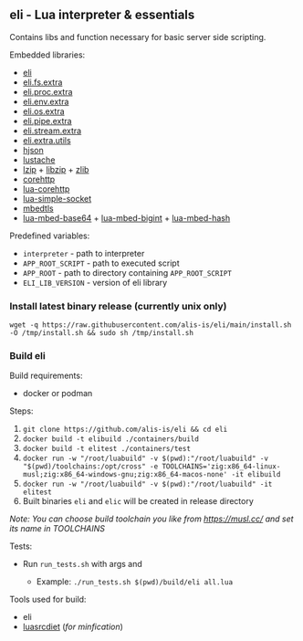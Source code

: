 ## eli - Lua interpreter & essentials 

Contains libs and function necessary for basic server side scripting.

Embedded libraries: 
- [eli](https://github.com/alis-is/eli/tree/main/lib)
- [eli.fs.extra](https://github.com/alis-is/eli-fs-extra)
- [eli.proc.extra](https://github.com/alis-is/eli-proc-extra)
- [eli.env.extra](https://github.com/alis-is/eli-env-extra)
- [eli.os.extra](https://github.com/alis-is/eli-os-extra)
- [eli.pipe.extra](https://github.com/alis-is/eli-pipe-extra)
- [eli.stream.extra](https://github.com/alis-is/eli-stream-extra)
- [eli.extra.utils](https://github.com/alis-is/eli-extra-utils)
- [hjson](https://github.com/hjson/hjson-lua)
- [lustache](https://github.com/Olivine-Labs/lustache)
- [lzip](https://github.com/brimworks/lua-zip) + [libzip](https://github.com/nih-at/libzip) + [zlib](https://github.com/madler/zlib)
- [corehttp](https://github.com/FreeRTOS/coreHTTP)
- [lua-corehttp](https://github.com/alis-is/lua-corehttp)
- [lua-simple-socket](https://github.com/alis-is/lua-simple-socket)
- [mbedtls](https://github.com/ARMmbed/mbedtls)
- [lua-mbed-base64](https://github.com/alis-is/lua-mbed-base64) + [lua-mbed-bigint](https://github.com/alis-is/lua-mbed-bigint) + [lua-mbed-hash](https://github.com/alis-is/lua-mbed-hash)

Predefined variables:
- `interpreter` - path to interpreter
- `APP_ROOT_SCRIPT` - path to executed script 
- `APP_ROOT` - path to directory containing `APP_ROOT_SCRIPT`
- `ELI_LIB_VERSION` - version of eli library

### Install latest binary release (currently unix only)

`wget -q https://raw.githubusercontent.com/alis-is/eli/main/install.sh -O /tmp/install.sh && sudo sh /tmp/install.sh`

### Build eli

Build requirements:
- docker or podman

Steps:
1. `git clone https://github.com/alis-is/eli && cd eli`
2. `docker build -t elibuild ./containers/build`
3. `docker build -t elitest ./containers/test`
4. `docker run -w "/root/luabuild" -v $(pwd):"/root/luabuild" -v "$(pwd)/toolchains:/opt/cross" -e TOOLCHAINS='zig:x86_64-linux-musl;zig:x86_64-windows-gnu;zig:x86_64-macos-none' -it elibuild`
6. `docker run -w "/root/luabuild" -v $(pwd):"/root/luabuild" -it elitest`
7. Built binaries `eli` and `elic` will be created in release directory

*Note: You can choose build toolchain you like from https://musl.cc/ and set its name in TOOLCHAINS*

Tests:
- Run `run_tests.sh` with args <path to built binary> and <test suite>
    * Example: `./run_tests.sh $(pwd)/build/eli all.lua`

Tools used for build: 

- eli
- [luasrcdiet](https://github.com/jirutka/luasrcdiet) (*for minfication*)
